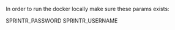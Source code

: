 In order to run the docker locally make sure these params exists:

SPRINTR_PASSWORD
SPRINTR_USERNAME
